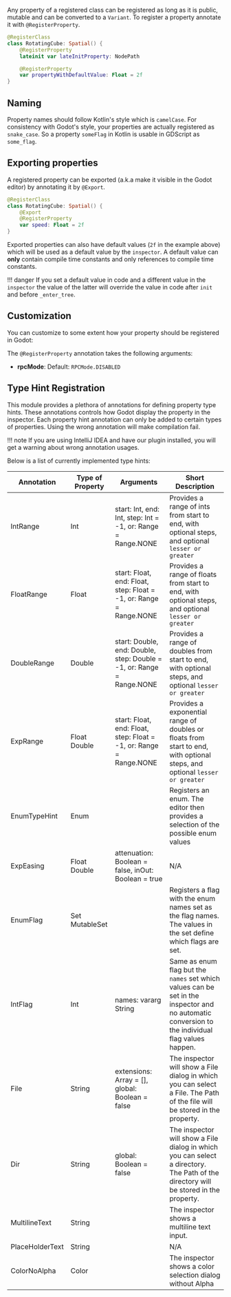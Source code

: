Any property of a registered class can be registered as long as it is public, mutable and can be converted to a `Variant`. To register a property annotate it with `@RegisterProperty`.

```kotlin
@RegisterClass
class RotatingCube: Spatial() {
    @RegisterProperty
    lateinit var lateInitProperty: NodePath

    @RegisterProperty
    var propertyWithDefaultValue: Float = 2f
}
```

## Naming
Property names should follow Kotlin's style which is `camelCase`. For consistency with Godot's style, your properties are actually registered as `snake_case`. So a property `someFlag` in Kotlin is usable in GDScript as `some_flag`.

## Exporting properties
A registered property can be exported (a.k.a make it visible in the Godot editor) by annotating it by `@Export`.

```kotlin
@RegisterClass
class RotatingCube: Spatial() {
    @Export
    @RegisterProperty
    var speed: Float = 2f
}
```

Exported properties can also have default values (`2f` in the example above) which will be used as a default value by the `inspector`. A default value can **only** contain compile time constants and only references to compile time constants.

!!! danger
    If you set a default value in code and a different value in the `inspector` the value of the latter will override the value in code after `init` and before `_enter_tree`.

## Customization
You can customize to some extent how your property should be registered in Godot:

The `@RegisterProperty` annotation takes the following arguments:

- **rpcMode**: Default: `RPCMode.DISABLED`

## Type Hint Registration
This module provides a plethora of annotations for defining property type hints. These annotations controls how Godot display the property in the inspector. Each property hint annotation can only be added to certain types of properties. Using the wrong annotation will make compilation fail.

!!! note
    If you are using IntelliJ IDEA and have our plugin installed, you will get a warning about wrong annotation usages.

Below is a list of currently implemented type hints:

| Annotation      | Type of Property           | Arguments                                                             | Short Description                                                                                                                                |
|-----------------|----------------------------|-----------------------------------------------------------------------|--------------------------------------------------------------------------------------------------------------------------------------------------|
| IntRange        | Int                        | start: Int, end: Int, step: Int = -1, or: Range = Range.NONE          | Provides a range of ints from start to end, with optional steps, and optional `lesser or greater`                                                |
| FloatRange      | Float                      | start: Float, end: Float, step: Float = -1, or: Range = Range.NONE    | Provides a range of floats from start to end, with optional steps, and optional `lesser or greater`                                              |
| DoubleRange     | Double                     | start: Double, end: Double, step: Double = -1, or: Range = Range.NONE | Provides a range of doubles from start to end, with optional steps, and optional `lesser or greater`                                             |
| ExpRange        | Float Double               | start: Float, end: Float, step: Float = -1, or: Range = Range.NONE    | Provides a exponential range of doubles or floats from start to end, with optional steps, and optional `lesser or greater`                       |
| EnumTypeHint    | Enum                       |                                                                       | Registers an enum. The editor then provides a selection of the possible enum values                                                              |
| ExpEasing       | Float Double               | attenuation: Boolean = false, inOut: Boolean = true                   | N/A                                                                                                                                              |
| EnumFlag        | Set<Enum> MutableSet<Enum> |                                                                       | Registers a flag with the enum names set as the flag names. The values in the set define which flags are set.                                    |
| IntFlag         | Int                        | names: vararg String                                                  | Same as enum flag but the `names` set which values can be set in the inspector and no automatic conversion to the individual flag values happen. |
| File            | String                     | extensions: Array<String> = [], global: Boolean = false               | The inspector will show a File dialog in which you can select a File. The Path of the file will be stored in the property.                       |
| Dir             | String                     | global: Boolean = false                                               | The inspector will show a File dialog in which you can select a directory. The Path of the directory will be stored in the property.             |
| MultilineText   | String                     |                                                                       | The inspector shows a multiline text input.                                                                                                      |
| PlaceHolderText | String                     |                                                                       | N/A                                                                                                                                              |
| ColorNoAlpha    | Color                      |                                                                       | The inspector shows a color selection dialog without Alpha                                                                                       |
